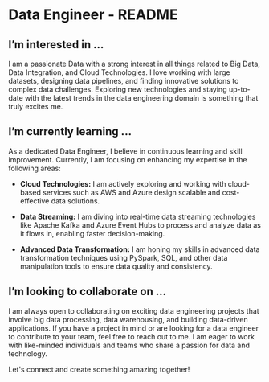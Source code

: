 # Data Engineer - README

## I’m interested in ...

I am a passionate Data with a strong interest in all things related to Big Data, Data Integration, and Cloud Technologies. I love working with large datasets, designing data pipelines, and finding innovative solutions to complex data challenges. Exploring new technologies and staying up-to-date with the latest trends in the data engineering domain is something that truly excites me.

## I’m currently learning ...

As a dedicated Data Engineer, I believe in continuous learning and skill improvement. Currently, I am focusing on enhancing my expertise in the following areas:

- **Cloud Technologies:** I am actively exploring and working with cloud-based services such as AWS and Azure  design scalable and cost-effective data solutions.

- **Data Streaming:** I am diving into real-time data streaming technologies like Apache Kafka and Azure Event Hubs to process and analyze data as it flows in, enabling faster decision-making.

- **Advanced Data Transformation:** I am honing my skills in advanced data transformation techniques using PySpark, SQL, and other data manipulation tools to ensure data quality and consistency.

## I’m looking to collaborate on ...

I am always open to collaborating on exciting data engineering projects that involve big data processing, data warehousing, and building data-driven applications. If you have a project in mind or are looking for a data engineer to contribute to your team, feel free to reach out to me. I am eager to work with like-minded individuals and teams who share a passion for data and technology.

Let's connect and create something amazing together!
